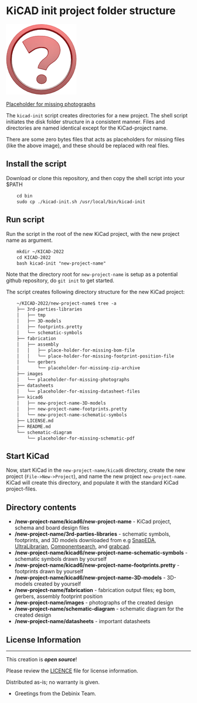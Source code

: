 # KiCAD init project folder structure 

![Placeholder for missing photographs](./images/placeholder-for-missing-photographs.png)

[Placeholder for missing photographs](./images/placeholder-for-missing-photographs.png)

The `kicad-init` script creates directories for a new project. The shell script initiates the disk folder structure in a consistent manner.
Files and directories are named identical except for the KiCad-project name.

There are some zero bytes files that acts as placeholders for missing files (like the above image), and these should be replaced with real files.

## Install the script

Download or clone this repository, and then copy the shell script into your $PATH

        cd bin
        sudo cp ./kicad-init.sh /usr/local/bin/kicad-init

## Run script

Run the script in the root of the new KiCad project, with the new project name as argument.

        mkdir ~/KICAD-2022
        cd KICAD-2022
        bash kicad-init "new-project-name"

Note that the directory root for `new-project-name` is setup as a potential github repository, do `git init` to get started.

The script creates following directory structure for the new KiCad project:

        ~/KICAD-2022/new-project-name$ tree -a
        ├── 3rd-parties-libraries
        │   ├── tmp        
        │   ├── 3D-models
        │   ├── footprints.pretty
        │   └── schematic-symbols
        ├── fabrication
        │   ├── assembly
        │   │   ├── place-holder-for-missing-bom-file
        │   │   └── place-holder-for-missing-footprint-position-file
        │   └── gerbers
        │       └── placeholder-for-missing-zip-archive
        ├── images
        │   └── placeholder-for-missing-photographs
        ├── datasheets
        │   └── placeholder-for-missing-datasheet-files
        ├── kicad6
        │   ├── new-project-name-3D-models
        │   ├── new-project-name-footprints.pretty
        │   └── new-project-name-schematic-symbols
        ├── LICENSE.md
        ├── README.md
        └── schematic-diagram
            └── placeholder-for-missing-schematic-pdf

## Start KiCad

Now, start KiCad in the `new-project-name/kicad6` directory, create the new project (`File->New->Project`), and name the new project `new-project-name`. KiCad will create this directory, and populate it with the standard KiCad project-files.

## Directory contents

* **/new-project-name/kicad6/new-project-name** - KiCad project, schema and board design files
* **/new-project-name/3rd-parties-libraries** - schematic symbols, footprints, and 3D models downloaded from e.g [SnapEDA](https://www.snapeda.com/home/), [UltraLibrarian](https://www.ultralibrarian.com), [Componentsearch](https://componentsearchengine.com), and [grabcad](https://grabcad.com).
* **/new-project-name/kicad6/new-project-name-schematic-symbols** - schematic symbols drawn by yourself
* **/new-project-name/kicad6/new-project-name-footprints.pretty** - footprints drawn by yourself
* **/new-project-name/kicad6/new-project-name-3D-models** - 3D-models created by yourself
* **/new-project-name/fabrication** - fabrication output files; eg bom, gerbers, assembly footprint position
* **/new-project-name/images** - photographs of the created design
* **/new-project-name/schematic-diagram** - schematic diagram for the created design
* **/new-project-name/datasheets** - important datasheets

## License Information
-------------------

This creation is _**open source**_! 

Please review the [LICENCE](LICENSE.md) file for license information. 

Distributed as-is; no warranty is given.

- Greetings from the Debinix Team.
